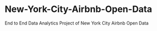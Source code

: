 # New-York-City-Airbnb-Open-Data
End to End Data Analytics Project of New York City  Airbnb Open Data
